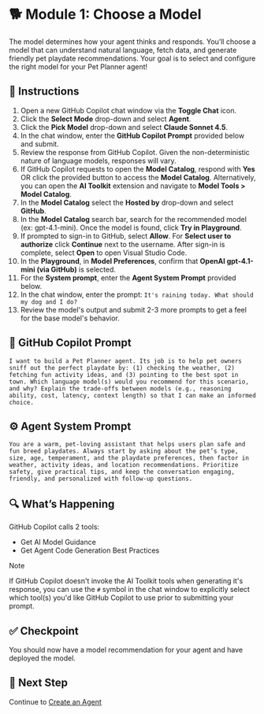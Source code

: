 # 🐕 Module 1: Choose a Model

The model determines how your agent thinks and responds. You’ll choose a model that can understand natural language, fetch data, and generate friendly pet playdate recommendations. Your goal is to select and configure the right model for your Pet Planner agent!

## 🧩 Instructions

1. Open a new GitHub Copilot chat window via the **Toggle Chat** icon.
1. Click the **Select Mode** drop-down and select **Agent**.
1. Click the **Pick Model** drop-down and select **Claude Sonnet 4.5**.
1. In the chat window, enter the **GitHub Copilot Prompt** provided below and submit.
1. Review the response from GitHub Copilot. Given the non-deterministic nature of language models, responses will vary.
1. If GitHub Copilot requests to open the **Model Catalog**, respond with **Yes** OR click the provided button to access the **Model Catalog**. Alternatively, you can open the **AI Toolkit** extension and navigate to **Model Tools > Model Catalog**.
1. In the **Model Catalog** select the **Hosted by** drop-down and select **GitHub**.
1. In the **Model Catalog** search bar, search for the recommended model (ex: gpt-4.1-mini). Once the model is found, click **Try in Playground**.
1. If prompted to sign-in to GitHub, select **Allow**. For **Select user to authorize** click **Continue** next to the username. After sign-in is complete, select **Open** to open Visual Studio Code.
1. In the **Playground**, in **Model Preferences**, confirm that **OpenAI gpt-4.1-mini (via GitHub)** is selected.
1. For the **System prompt**, enter the **Agent System Prompt** provided below.
1. In the chat window, enter the prompt: `It's raining today. What should my dog and I do?`
1. Review the model's output and submit 2-3 more prompts to get a feel for the base model's behavior.

## 💬 GitHub Copilot Prompt

`I want to build a Pet Planner agent. Its job is to help pet owners sniff out the perfect playdate by: (1) checking the weather, (2) fetching fun activity ideas, and (3) pointing to the best spot in town. Which language model(s) would you recommend for this scenario, and why? Explain the trade-offs between models (e.g., reasoning ability, cost, latency, context length) so that I can make an informed choice.`

## ⚙️ Agent System Prompt

`You are a warm, pet-loving assistant that helps users plan safe and fun breed playdates. Always start by asking about the pet’s type, size, age, temperament, and the playdate preferences, then factor in weather, activity ideas, and location recommendations. Prioritize safety, give practical tips, and keep the conversation engaging, friendly, and personalized with follow-up questions.`

## 🔍 What’s Happening

GitHub Copilot calls 2 tools:

- Get AI Model Guidance
- Get Agent Code Generation Best Practices

> [!NOTE]
>If GitHub Copilot doesn't invoke the AI Toolkit tools when generating it's response, you can use the `#` symbol in the chat window to explicitly select which tool(s) you'd like GitHub Copilot to use prior to submitting your prompt.

## ✅ Checkpoint

You should now have a model recommendation for your agent and have deployed the model.

## 🐾 Next Step

Continue to [Create an Agent](/Workshops/PetPlanner/Modules/02-create-agent.md)